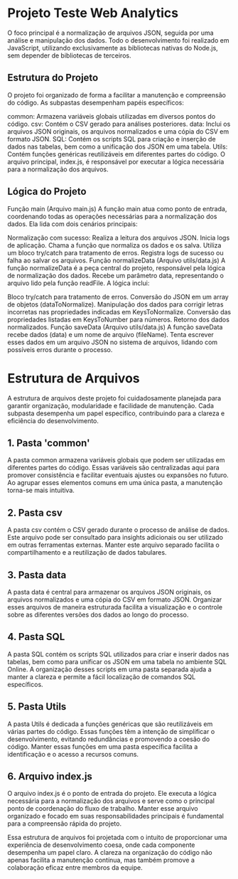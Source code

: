 # Projeto Teste Web Analytics 
O foco principal é a normalização de arquivos JSON, seguida por uma análise e manipulação dos dados. Todo o desenvolvimento foi realizado em JavaScript, utilizando exclusivamente as bibliotecas nativas do Node.js, sem depender de bibliotecas de terceiros.

## Estrutura do Projeto
O projeto foi organizado de forma a facilitar a manutenção e compreensão do código. As subpastas desempenham papéis específicos:

common: Armazena variáveis globais utilizadas em diversos pontos do código.
csv: Contém o CSV gerado para análises posteriores.
data: Inclui os arquivos JSON originais, os arquivos normalizados e uma cópia do CSV em formato JSON.
SQL: Contém os scripts SQL para criação e inserção de dados nas tabelas, bem como a unificação dos JSON em uma tabela.
Utils: Contém funções genéricas reutilizáveis em diferentes partes do código.
O arquivo principal, index.js, é responsável por executar a lógica necessária para a normalização dos arquivos.

## Lógica do Projeto
Função main (Arquivo main.js)
A função main atua como ponto de entrada, coordenando todas as operações necessárias para a normalização dos dados. Ela lida com dois cenários principais:

Normalização com sucesso:
Realiza a leitura dos arquivos JSON.
Inicia logs de aplicação.
Chama a função que normaliza os dados e os salva.
Utiliza um bloco try/catch para tratamento de erros.
Registra logs de sucesso ou falha ao salvar os arquivos.
Função normalizeData (Arquivo utils/data.js)
A função normalizeData é a peça central do projeto, responsável pela lógica de normalização dos dados. Recebe um parâmetro data, representando o arquivo lido pela função readFile. A lógica inclui:

Bloco try/catch para tratamento de erros.
Conversão do JSON em um array de objetos (dataToNormalize).
Manipulação dos dados para corrigir letras incorretas nas propriedades indicadas em KeysToNormalize.
Conversão das propriedades listadas em KeysToNumber para números.
Retorno dos dados normalizados.
Função saveData (Arquivo utils/data.js)
A função saveData recebe dados (data) e um nome de arquivo (fileName). Tenta escrever esses dados em um arquivo JSON no sistema de arquivos, lidando com possíveis erros durante o processo.

#  Estrutura de Arquivos
A estrutura de arquivos deste projeto foi cuidadosamente planejada para garantir organização, modularidade e facilidade de manutenção. Cada subpasta desempenha um papel específico, contribuindo para a clareza e eficiência do desenvolvimento.

## 1. Pasta 'common'
A pasta common armazena variáveis globais que podem ser utilizadas em diferentes partes do código. Essas variáveis são centralizadas aqui para promover consistência e facilitar eventuais ajustes ou expansões no futuro. Ao agrupar esses elementos comuns em uma única pasta, a manutenção torna-se mais intuitiva.

 ## 2. Pasta csv
A pasta csv contém o CSV gerado durante o processo de análise de dados. Este arquivo pode ser consultado para insights adicionais ou ser utilizado em outras ferramentas externas. Manter este arquivo separado facilita o compartilhamento e a reutilização de dados tabulares.

## 3. Pasta data
A pasta data é central para armazenar os arquivos JSON originais, os arquivos normalizados e uma cópia do CSV em formato JSON. Organizar esses arquivos de maneira estruturada facilita a visualização e o controle sobre as diferentes versões dos dados ao longo do processo.

##  4. Pasta SQL
A pasta SQL contém os scripts SQL utilizados para criar e inserir dados nas tabelas, bem como para unificar os JSON em uma tabela no ambiente SQL Online. A organização desses scripts em uma pasta separada ajuda a manter a clareza e permite a fácil localização de comandos SQL específicos.

 ## 5. Pasta Utils
A pasta Utils é dedicada a funções genéricas que são reutilizáveis em várias partes do código. Essas funções têm a intenção de simplificar o desenvolvimento, evitando redundâncias e promovendo a coesão do código. Manter essas funções em uma pasta específica facilita a identificação e o acesso a recursos comuns.

## 6. Arquivo index.js
O arquivo index.js é o ponto de entrada do projeto. Ele executa a lógica necessária para a normalização dos arquivos e serve como o principal ponto de coordenação do fluxo de trabalho. Manter esse arquivo organizado e focado em suas responsabilidades principais é fundamental para a compreensão rápida do projeto.

Essa estrutura de arquivos foi projetada com o intuito de proporcionar uma experiência de desenvolvimento coesa, onde cada componente desempenha um papel claro. A clareza na organização do código não apenas facilita a manutenção contínua, mas também promove a colaboração eficaz entre membros da equipe.
